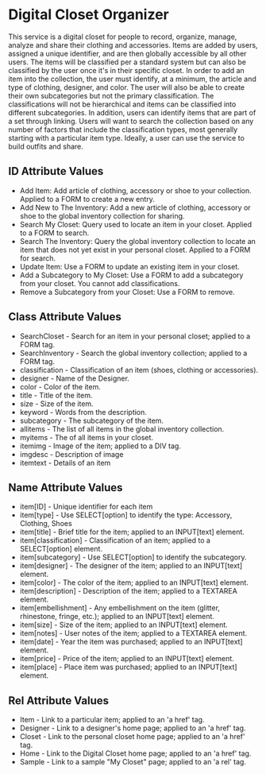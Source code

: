 # Digital Closet Organizer #
This service is a digital closet for people to record, organize, manage, analyze and share their clothing and accessories. Items are added by users, assigned a unique identifier, and are then globally accessible by all other users. The items will be classified per a standard system but can also be classified by the user once it's in their specific closet. In order to add an item into the collection, the user must identify, at a minimum, the article and type of clothing, designer, and color. The user will also be able to create their own subcategories but not the primary classification. The classifications will not be hierarchical and items can be classified into different subcategories. In addition, users can identify items that are part of a set through linking. Users will want to search the collection based on any number of factors that include the classification types, most generally starting with a particular item type. Ideally, a user can use the service to build outfits and share.

## ID Attribute Values ##
* Add Item: Add article of clothing, accessory or shoe to your collection. Applied to a FORM to create a new entry.
* Add New to The Inventory: Add a new article of clothing, accessory or shoe to the global inventory collection for sharing.
* Search My Closet: Query used to locate an item in your closet. Applied to a FORM to search.
* Search The Inventory: Query the global inventory collection to locate an item that does not yet exist in your personal closet. Applied to a FORM for search.
* Update Item: Use a FORM to update an existing item in your closet.
* Add a Subcategory to My Closet: Use a FORM to add a subcategory from your closet. You cannot add classifications.
* Remove a Subcategory from your Closet: Use a FORM to remove.

## Class Attribute Values ##
* SearchCloset - Search for an item in your personal closet; applied to a FORM tag.
* SearchInventory - Search the global inventory collection; applied to a FORM tag.
* classification - Classification of an item (shoes, clothing or accessories).
* designer - Name of the Designer.
* color - Color of the item.
* title - Title of the item.
* size - Size of the item.
* keyword - Words from the description.
* subcategory - The subcategory of the item.
* allitems - The list of all items in the global inventory collection.
* myitems - The of all items in your closet.
* itemimg - Image of the item; applied to a DIV tag.
* imgdesc - Description of image
* itemtext - Details of an item

## Name Attribute Values ##
* item[ID] - Unique identifier for each item 
* item[type] - Use SELECT[option] to identify the type: Accessory, Clothing, Shoes
* item[title] - Brief title for the item; applied to an INPUT[text] element.
* item[classification] - Classification of an item; applied to a SELECT[option] element.
* item[subcategory] - Use SELECT[option] to identify the subcategory.
* item[designer] - The designer of the item; applied to an INPUT[text] element.
* item[color] - The color of the item; applied to an INPUT[text] element.
* item[description] - Description of the item; applied to a TEXTAREA element.
* item[embellishment] - Any embellishment on the item (glitter, rhinestone, fringe, etc.); applied to an INPUT[text] element.
* item[size] - Size of the item; applied to an INPUT[text] element.
* item[notes] - User notes of the item; applied to a TEXTAREA element.
* item[date] - Year the item was purchased; applied to an INPUT[text] element.
* item[price] - Price of the item; applied to an INPUT[text] element.
* item[place] - Place item was purchased; applied to an INPUT[text] element.

## Rel Attribute Values ##
* Item - Link to a particular item; applied to an 'a href' tag.
* Designer - Link to a designer's home page; applied to an 'a href' tag.
* Closet - Link to the personal closet home page; applied to an 'a href' tag.
* Home - Link to the Digital Closet home page; applied to an 'a href' tag.
* Sample - Link to a sample "My Closet" page; applied to an 'a rel' tag.
